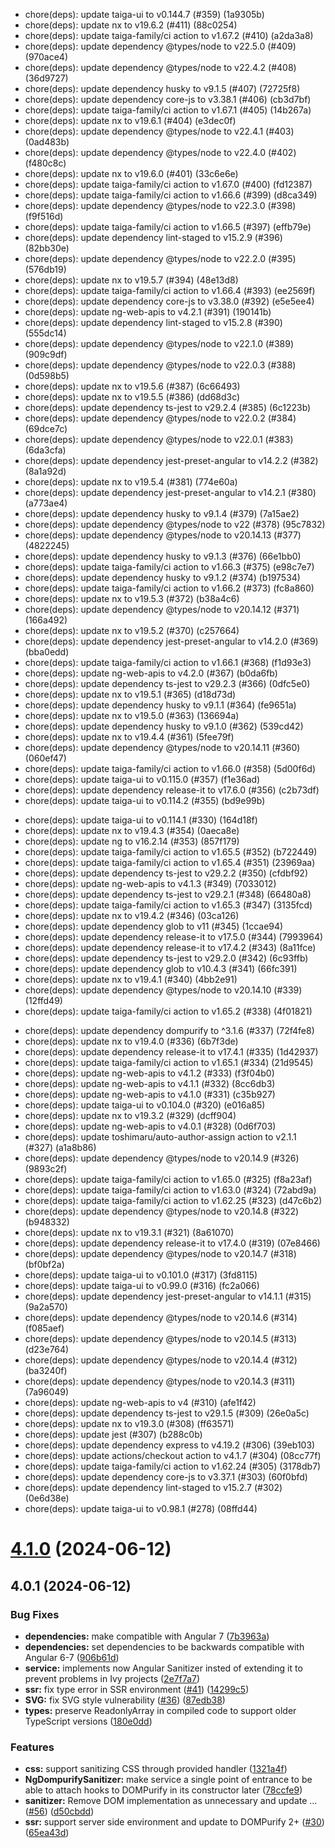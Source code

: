 - chore(deps): update taiga-ui to v0.144.7 (#359) (1a9305b)
- chore(deps): update nx to v19.6.2 (#411) (88c0254)
- chore(deps): update taiga-family/ci action to v1.67.2 (#410) (a2da3a8)
- chore(deps): update dependency @types/node to v22.5.0 (#409) (970ace4)
- chore(deps): update dependency @types/node to v22.4.2 (#408) (36d9727)
- chore(deps): update dependency husky to v9.1.5 (#407) (72725f8)
- chore(deps): update dependency core-js to v3.38.1 (#406) (cb3d7bf)
- chore(deps): update taiga-family/ci action to v1.67.1 (#405) (14b267a)
- chore(deps): update nx to v19.6.1 (#404) (e3dec0f)
- chore(deps): update dependency @types/node to v22.4.1 (#403) (0ad483b)
- chore(deps): update dependency @types/node to v22.4.0 (#402) (f480c8c)
- chore(deps): update nx to v19.6.0 (#401) (33c6e6e)
- chore(deps): update taiga-family/ci action to v1.67.0 (#400) (fd12387)
- chore(deps): update taiga-family/ci action to v1.66.6 (#399) (d8ca349)
- chore(deps): update dependency @types/node to v22.3.0 (#398) (f9f516d)
- chore(deps): update taiga-family/ci action to v1.66.5 (#397) (effb79e)
- chore(deps): update dependency lint-staged to v15.2.9 (#396) (82bb30e)
- chore(deps): update dependency @types/node to v22.2.0 (#395) (576db19)
- chore(deps): update nx to v19.5.7 (#394) (48e13d8)
- chore(deps): update taiga-family/ci action to v1.66.4 (#393) (ee2569f)
- chore(deps): update dependency core-js to v3.38.0 (#392) (e5e5ee4)
- chore(deps): update ng-web-apis to v4.2.1 (#391) (190141b)
- chore(deps): update dependency lint-staged to v15.2.8 (#390) (555dc14)
- chore(deps): update dependency @types/node to v22.1.0 (#389) (909c9df)
- chore(deps): update dependency @types/node to v22.0.3 (#388) (0d598b5)
- chore(deps): update nx to v19.5.6 (#387) (6c66493)
- chore(deps): update nx to v19.5.5 (#386) (dd68d3c)
- chore(deps): update dependency ts-jest to v29.2.4 (#385) (6c1223b)
- chore(deps): update dependency @types/node to v22.0.2 (#384) (69dce7c)
- chore(deps): update dependency @types/node to v22.0.1 (#383) (6da3cfa)
- chore(deps): update dependency jest-preset-angular to v14.2.2 (#382) (8a1a92d)
- chore(deps): update nx to v19.5.4 (#381) (774e60a)
- chore(deps): update dependency jest-preset-angular to v14.2.1 (#380) (a773ae4)
- chore(deps): update dependency husky to v9.1.4 (#379) (7a15ae2)
- chore(deps): update dependency @types/node to v22 (#378) (95c7832)
- chore(deps): update dependency @types/node to v20.14.13 (#377) (4822245)
- chore(deps): update dependency husky to v9.1.3 (#376) (66e1bb0)
- chore(deps): update taiga-family/ci action to v1.66.3 (#375) (e98c7e7)
- chore(deps): update dependency husky to v9.1.2 (#374) (b197534)
- chore(deps): update taiga-family/ci action to v1.66.2 (#373) (fc8a860)
- chore(deps): update nx to v19.5.3 (#372) (b38a4c6)
- chore(deps): update dependency @types/node to v20.14.12 (#371) (166a492)
- chore(deps): update nx to v19.5.2 (#370) (c257664)
- chore(deps): update dependency jest-preset-angular to v14.2.0 (#369) (bba0edd)
- chore(deps): update taiga-family/ci action to v1.66.1 (#368) (f1d93e3)
- chore(deps): update ng-web-apis to v4.2.0 (#367) (b0da6fb)
- chore(deps): update dependency ts-jest to v29.2.3 (#366) (0dfc5e0)
- chore(deps): update nx to v19.5.1 (#365) (d18d73d)
- chore(deps): update dependency husky to v9.1.1 (#364) (fe9651a)
- chore(deps): update nx to v19.5.0 (#363) (136694a)
- chore(deps): update dependency husky to v9.1.0 (#362) (539cd42)
- chore(deps): update nx to v19.4.4 (#361) (5fee79f)
- chore(deps): update dependency @types/node to v20.14.11 (#360) (060ef47)
- chore(deps): update taiga-family/ci action to v1.66.0 (#358) (5d00f6d)
- chore(deps): update taiga-ui to v0.115.0 (#357) (f1e36ad)
- chore(deps): update dependency release-it to v17.6.0 (#356) (c2b73df)
- chore(deps): update taiga-ui to v0.114.2 (#355) (bd9e99b)

* chore(deps): update taiga-ui to v0.114.1 (#330) (164d18f)
* chore(deps): update nx to v19.4.3 (#354) (0aeca8e)
* chore(deps): update ng to v16.2.14 (#353) (857f179)
* chore(deps): update taiga-family/ci action to v1.65.5 (#352) (b722449)
* chore(deps): update taiga-family/ci action to v1.65.4 (#351) (23969aa)
* chore(deps): update dependency ts-jest to v29.2.2 (#350) (cfdbf92)
* chore(deps): update ng-web-apis to v4.1.3 (#349) (7033012)
* chore(deps): update dependency ts-jest to v29.2.1 (#348) (66480a8)
* chore(deps): update taiga-family/ci action to v1.65.3 (#347) (3135fcd)
* chore(deps): update nx to v19.4.2 (#346) (03ca126)
* chore(deps): update dependency glob to v11 (#345) (1ccae94)
* chore(deps): update dependency release-it to v17.5.0 (#344) (7993964)
* chore(deps): update dependency release-it to v17.4.2 (#343) (8a11fce)
* chore(deps): update dependency ts-jest to v29.2.0 (#342) (6c93ffb)
* chore(deps): update dependency glob to v10.4.3 (#341) (66fc391)
* chore(deps): update nx to v19.4.1 (#340) (4bb2e91)
* chore(deps): update dependency @types/node to v20.14.10 (#339) (12ffd49)
* chore(deps): update taiga-family/ci action to v1.65.2 (#338) (4f01821)

- chore(deps): update dependency dompurify to ^3.1.6 (#337) (72f4fe8)
- chore(deps): update nx to v19.4.0 (#336) (6b7f3de)
- chore(deps): update dependency release-it to v17.4.1 (#335) (1d42937)
- chore(deps): update taiga-family/ci action to v1.65.1 (#334) (21d9545)
- chore(deps): update ng-web-apis to v4.1.2 (#333) (f3f04b0)
- chore(deps): update ng-web-apis to v4.1.1 (#332) (8cc6db3)
- chore(deps): update ng-web-apis to v4.1.0 (#331) (c35b927)
- chore(deps): update taiga-ui to v0.104.0 (#320) (e016a85)
- chore(deps): update nx to v19.3.2 (#329) (dcff904)
- chore(deps): update ng-web-apis to v4.0.1 (#328) (0d6f703)
- chore(deps): update toshimaru/auto-author-assign action to v2.1.1 (#327) (a1a8b86)
- chore(deps): update dependency @types/node to v20.14.9 (#326) (9893c2f)
- chore(deps): update taiga-family/ci action to v1.65.0 (#325) (f8a23af)
- chore(deps): update taiga-family/ci action to v1.63.0 (#324) (72abd9a)
- chore(deps): update taiga-family/ci action to v1.62.25 (#323) (d47c6b2)
- chore(deps): update dependency @types/node to v20.14.8 (#322) (b948332)
- chore(deps): update nx to v19.3.1 (#321) (8a61070)
- chore(deps): update dependency release-it to v17.4.0 (#319) (07e8466)
- chore(deps): update dependency @types/node to v20.14.7 (#318) (bf0bf2a)
- chore(deps): update taiga-ui to v0.101.0 (#317) (3fd8115)
- chore(deps): update taiga-ui to v0.99.0 (#316) (fc2a066)
- chore(deps): update dependency jest-preset-angular to v14.1.1 (#315) (9a2a570)
- chore(deps): update dependency @types/node to v20.14.6 (#314) (f085aef)
- chore(deps): update dependency @types/node to v20.14.5 (#313) (d23e764)
- chore(deps): update dependency @types/node to v20.14.4 (#312) (ba3240f)
- chore(deps): update dependency @types/node to v20.14.3 (#311) (7a96049)
- chore(deps): update ng-web-apis to v4 (#310) (afe1f42)
- chore(deps): update dependency ts-jest to v29.1.5 (#309) (26e0a5c)
- chore(deps): update nx to v19.3.0 (#308) (ff63571)
- chore(deps): update jest (#307) (b288c0b)
- chore(deps): update dependency express to v4.19.2 (#306) (39eb103)
- chore(deps): update actions/checkout action to v4.1.7 (#304) (08cc77f)
- chore(deps): update taiga-family/ci action to v1.62.24 (#305) (3178db7)
- chore(deps): update dependency core-js to v3.37.1 (#303) (60f0bfd)
- chore(deps): update dependency lint-staged to v15.2.7 (#302) (0e6d38e)
- chore(deps): update taiga-ui to v0.98.1 (#278) (08ffd44)

# [4.1.0](https://github.com/taiga-family/ng-dompurify/compare/v4.0.1...v4.1.0) (2024-06-12)

## 4.0.1 (2024-06-12)

### Bug Fixes

- **dependencies:** make compatible with Angular 7
  ([7b3963a](https://github.com/taiga-family/ng-dompurify/commit/7b3963ac0157aadd2d6a2f1a43b1f450f9803e2a))
- **dependencies:** set dependencies to be backwards compatible with Angular 6-7
  ([906b61d](https://github.com/taiga-family/ng-dompurify/commit/906b61d61a9ce4f2a8d9ee895af4d646643005b2))
- **service:** implements now Angular Sanitizer insted of extending it to prevent problems in Ivy projects
  ([2e7f7a7](https://github.com/taiga-family/ng-dompurify/commit/2e7f7a779bdddb010eeee9ea9caba8abf748a0b6))
- **ssr:** fix type error in SSR environment ([#41](https://github.com/taiga-family/ng-dompurify/issues/41))
  ([14299c5](https://github.com/taiga-family/ng-dompurify/commit/14299c577ed4c9ea9a17dc1549bf996dbc4a8041))
- **SVG:** fix SVG style vulnerability ([#36](https://github.com/taiga-family/ng-dompurify/issues/36))
  ([87edb38](https://github.com/taiga-family/ng-dompurify/commit/87edb38c77bb37e422767ef6e8e2dffe10a29e6b))
- **types:** preserve ReadonlyArray in compiled code to support older TypeScript versions
  ([180e0dd](https://github.com/taiga-family/ng-dompurify/commit/180e0ddf81810be6fa86b69876dfcddf748a7ede))

### Features

- **css:** support sanitizing CSS through provided handler
  ([1321a4f](https://github.com/taiga-family/ng-dompurify/commit/1321a4fba4beefcb6658b8aac6e4f1b01b4d7df9))
- **NgDompurifySanitizer:** make service a single point of entrance to be able to attach hooks to DOMPurify in its
  constructor later
  ([78ccfe9](https://github.com/taiga-family/ng-dompurify/commit/78ccfe9b6e0b43e11894568ed41bbfbc228343a7))
- **sanitizer:** Remove DOM implementation as unnecessary and update …
  ([#56](https://github.com/taiga-family/ng-dompurify/issues/56))
  ([d50cbdd](https://github.com/taiga-family/ng-dompurify/commit/d50cbdd972598da056d32400a06a1d6cbe692a34))
- **ssr:** support server side environment and update to DOMPurify 2+
  ([#30](https://github.com/taiga-family/ng-dompurify/issues/30))
  ([65ea43d](https://github.com/taiga-family/ng-dompurify/commit/65ea43da03ad325467c76df98d1f4e1d79a4bc8c))
